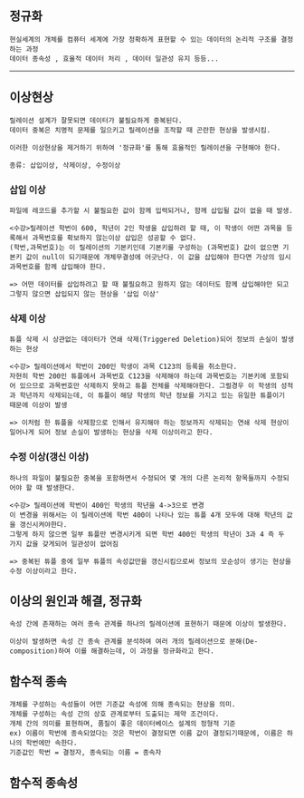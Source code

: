 ## 정규화
    현실세계의 개체를 컴퓨터 세계에 가장 정확하게 표현할 수 있는 데이터의 논리적 구조를 결정하는 과정
    데이터 종속성 , 효율적 데이터 처리 , 데이터 일관성 유지 등등...
---
## 이상현상
    릴레이션 설계가 잘못되면 데이터가 불필요하게 중복된다.
    데이터 중복은 치명적 문제를 일으키고 릴레이션을 조작할 때 곤란한 현상을 발생시킴.

    이러한 이상현상을 제거하기 위하여 '정규화'를 통해 효율적인 릴레이션을 구현해야 한다.

    종류: 삽입이상, 삭제이상, 수정이상 
### 삽입 이상
    파일에 레코드를 추가할 시 불필요한 값이 함께 입력되거나, 함께 삽입될 값이 없을 때 발생.

    <수강>릴레이션 학번이 600, 학년이 2인 학생을 삽입하려 할 때, 이 학생이 어떤 과목을 등록해서 과목번호를 확보하지 않는이상 삽입은 성공할 수 없다.
    (학번,과목번호)는 이 릴레이션의 기본키인데 기본키를 구성하는 (과목번호) 값이 없으면 기본키 값이 null이 되기때문에 개체무결성에 어긋난다. 이 값을 삽입해야 한다면 가상의 임시 과목번호를 함께 삽입해야 한다.

    => 어떤 데이터를 삽입하려고 할 때 불필요하고 원하지 않는 데이터도 함께 삽입해야만 되고 그렇지 않으면 삽입되지 않는 현상을 '삽입 이상'
### 삭제 이상
    튜플 삭제 시 상관없는 데이터가 연쇄 삭제(Triggered Deletion)되어 정보의 손실이 발생하는 현상

    <수강> 릴레이션에서 학번이 200인 학생이 과목 C123의 등록을 취소한다.
    자현히 학번 200인 튜플에서 과목번호 C123을 삭제해야 하는데 과목번호는 기본키에 포함되어 있으므로 과목번호만 삭제하지 못하고 튜플 전체를 삭제해야한다. 그럴경우 이 학생의 성적과 학년까지 삭제되는데, 이 튜플이 해당 학생의 학년 정보를 가지고 있는 유일한 튜플이기 때문에 이상이 발생

    => 이처럼 한 튜플을 삭제함으로 인해서 유지해야 하는 정보까지 삭제되는 연쇄 삭제 현상이 일어나게 되어 정보 손실이 발생하는 현상을 삭제 이상이라고 한다.

### 수정 이상(갱신 이상)
    하나의 파일이 불필요한 중복을 포함하면서 수정되어 몇 개의 다른 논리적 항목들까지 수정되어야 할 때 발생한다.

    <수강> 릴레이션에 학번이 400인 학생의 학년을 4->3으로 변경
    이 변경을 위해서는 이 릴레이션에 학번 400이 나타나 있는 튜플 4개 모두에 대해 학년의 값을 갱신시켜야한다.
    그렇게 하지 않으면 일부 튜플만 변경시키게 되면 학번 400인 학생의 학년이 3과 4 즉 두 가지 값을 갖게되어 일관성이 없어짐

    => 중복된 튜플 중에 일부 튜플의 속성값만을 갱신시킴으로써 정보의 모순성이 생기는 현상을 수정 이상이라고 한다.

## 이상의 원인과 해결, 정규화
    속성 간에 존재하는 여러 종속 관계를 하나의 릴레이션에 표현하기 때문에 이상이 발생한다.

    이상이 발생하면 속성 간 종속 관계를 분석하여 여러 개의 릴레이션으로 분해(De-composition)하여 이를 해결하는데, 이 과정을 정규화라고 한다.

## 함수적 종속
    개체를 구성하는 속성들이 어떤 기준값 속성에 의해 종속되는 현상을 의미.
    개체를 구성하는 속성 간의 상호 관계로부터 도출되는 제약 조건이다.
    개체 간의 의미를 표현하며, 품질이 좋은 데이터베이스 설계의 정형적 기준
    ex) 이름이 학번에 종속되었다는 것은 학번이 결정되면 이름 값이 결정되기때문에, 이름은 하나의 학번에만 속한다.
    기준값인 학번 = 결정자, 종속되는 이름 = 종속자

## 함수적 종속성
    
